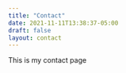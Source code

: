 ```yaml
---
title: "Contact"
date: 2021-11-11T13:38:37-05:00
draft: false
layout: contact
---
```


This is my contact page
